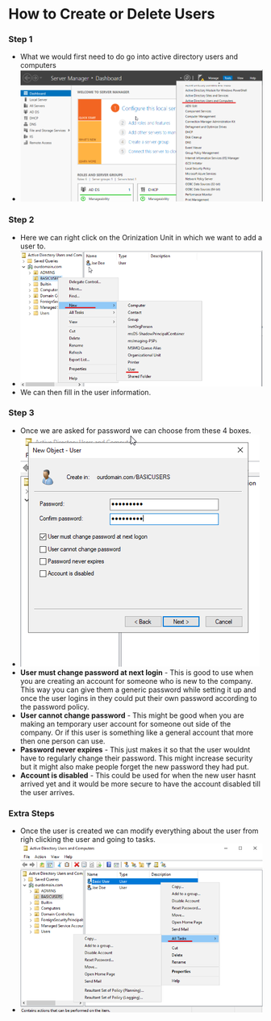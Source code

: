 # How to Create or Delete Users
### Step 1
- What we would first need to do go into active directory users and computers
- ![Step 1](https://github.com/Abdulmalik420/ADLab/blob/main/ADLabPics/Screenshot%202023-01-25%20105821.png)
### Step 2
- Here we can right click on the Orinization Unit in which we want to add a user to.
- ![Step 2](https://github.com/Abdulmalik420/ADLab/blob/main/ADLabPics/Screenshot%202023-01-25%20105921.png)
- We can then fill in the user information.
### Step 3
- Once we are asked for password we can choose from these 4 boxes.
- ![Step 3](https://github.com/Abdulmalik420/ADLab/blob/main/ADLabPics/Screenshot%202023-01-25%20110028.png)
- **User must change password at next login** - This is good to use when you are creating an account for someone who is new to the company. This way you can give them a generic password while setting it up and once the user logins in they could put their own password according to the password policy.
- **User cannot change password** - This might be good when you are making an temporary user account for someone out side of the company. Or if this user is something like a general account that more then one person can use.
- **Password never expires** - This just makes it so that the user wouldnt have to regularly change their password. This might increase security but it might also make people forget the new password they had put.
- **Account is disabled** - This could be used for when the new user hasnt arrived yet and it would be more secure to have the account disabled till the user arrives.
### Extra Steps
- Once the user is created we can modify everything about the user from righ clicking the user and going to tasks.
- ![Step 4](https://github.com/Abdulmalik420/ADLab/blob/main/ADLabPics/Screenshot%202023-01-25%20110242.png)
